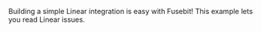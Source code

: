 Building a simple Linear integration is easy with Fusebit! This example lets you read Linear issues.
